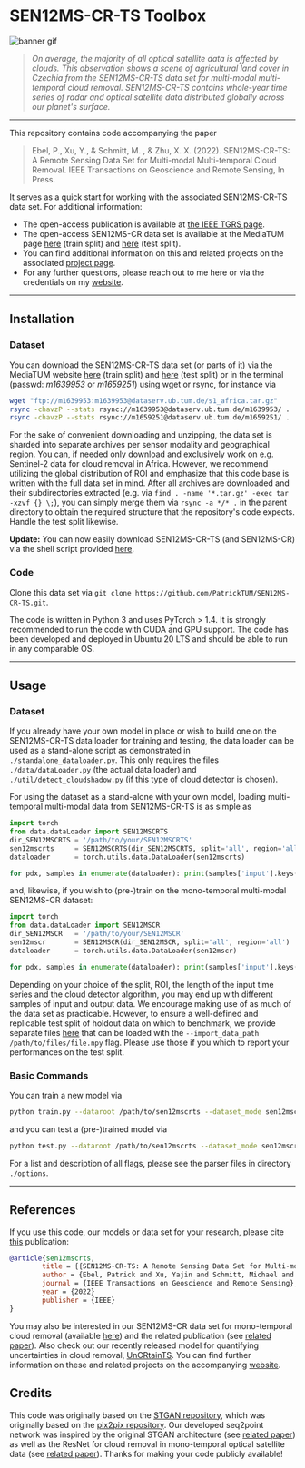 # SEN12MS-CR-TS Toolbox 

![banner gif](preview/single_banner.png)
>
> _On average, the majority of all optical satellite data is affected by clouds. This observation shows a scene of agricultural land cover in Czechia from the SEN12MS-CR-TS data set for multi-modal multi-temporal cloud removal. SEN12MS-CR-TS contains whole-year time series of radar and optical satellite data distributed globally across our planet's surface._
----
This repository contains code accompanying the paper
> Ebel, P., Xu, Y., & Schmitt, M. , & Zhu, X. X. (2022). SEN12MS-CR-TS: A Remote Sensing Data Set for Multi-modal Multi-temporal Cloud Removal. IEEE Transactions on Geoscience and Remote Sensing, In Press.

It serves as a quick start for working with the associated SEN12MS-CR-TS data set. For additional information:

* The open-access publication is available at [the IEEE TGRS page](https://ieeexplore.ieee.org/document/9691348). 
* The open-access SEN12MS-CR data set is available at the MediaTUM page [here](https://mediatum.ub.tum.de/1639953) (train split) and [here](https://mediatum.ub.tum.de/1659251) (test split).
* You can find additional information on this and related projects on the associated [project page](https://patricktum.github.io/cloud_removal/).
* For any further questions, please reach out to me here or via the credentials on my [website](https://pwjebel.com).
---

## Installation
### Dataset
You can download the SEN12MS-CR-TS data set (or parts of it) via the MediaTUM website [here](https://mediatum.ub.tum.de/1639953) (train split) and [here](https://mediatum.ub.tum.de/1659251) (test split) or in the terminal (passwd: *m1639953* or *m1659251*) using wget or rsync, for instance via

```bash
wget "ftp://m1639953:m1639953@dataserv.ub.tum.de/s1_africa.tar.gz"
rsync -chavzP --stats rsync://m1639953@dataserv.ub.tum.de/m1639953/ .
rsync -chavzP --stats rsync://m1659251@dataserv.ub.tum.de/m1659251/ .
```

For the sake of convenient downloading and unzipping, the data set is sharded into separate archives per sensor modality and geographical region. You can, if needed only download and exclusively work on e.g. Sentinel-2 data for cloud removal in Africa. However, we recommend utilizing the global distribution of ROI and emphasize that this code base is written with the full data set in mind. After all archives are downloaded and their subdirectories extracted (e.g. via `find . -name '*.tar.gz' -exec tar -xzvf {} \;`), you can simply merge them via `rsync -a */* .` in the parent directory to obtain the required structure that the repository's code expects. Handle the test split likewise.

**Update:** You can now easily download SEN12MS-CR-TS (and SEN12MS-CR) via the shell script provided [here](https://github.com/PatrickTUM/SEN12MS-CR-TS/blob/master/util/dl_data.sh).

### Code
Clone this data set via `git clone https://github.com/PatrickTUM/SEN12MS-CR-TS.git`.

The code is written in Python 3 and uses PyTorch > 1.4. It is strongly recommended to run the code with CUDA and GPU support. The code has been developed and deployed in Ubuntu 20 LTS and should be able to run in any comparable OS.

---

## Usage
### Dataset 
If you already have your own model in place or wish to build one on the SEN12MS-CR-TS data loader for training and testing, the data loader can be used as a stand-alone script as demonstrated in `./standalone_dataloader.py`. This only requires the files `./data/dataLoader.py` (the actual data loader) and `./util/detect_cloudshadow.py` (if this type of cloud detector is chosen).

For using the dataset as a stand-alone with your own model, loading multi-temporal multi-modal data from SEN12MS-CR-TS is as simple as

``` python
import torch
from data.dataLoader import SEN12MSCRTS
dir_SEN12MSCRTS = '/path/to/your/SEN12MSCRTS'
sen12mscrts     = SEN12MSCRTS(dir_SEN12MSCRTS, split='all', region='all', n_input_samples=3)
dataloader      = torch.utils.data.DataLoader(sen12mscrts)

for pdx, samples in enumerate(dataloader): print(samples['input'].keys())
```

and, likewise, if you wish to (pre-)train on the mono-temporal multi-modal SEN12MS-CR dataset:
 
``` python
import torch
from data.dataLoader import SEN12MSCR
dir_SEN12MSCR   = '/path/to/your/SEN12MSCR'
sen12mscr       = SEN12MSCR(dir_SEN12MSCR, split='all', region='all')
dataloader      = torch.utils.data.DataLoader(sen12mscr)

for pdx, samples in enumerate(dataloader): print(samples['input'].keys())
```

Depending on your choice of the split, ROI, the length of the input time series and the cloud detector algorithm, you may end up with different samples of input and output data. We encourage making use of as much of the data set as practicable. However, to ensure a well-defined and replicable test split of holdout data on which to benchmark, we provide separate files [here](https://syncandshare.lrz.de/getlink/fiHhwCqr7ch3X39XoGYaUGM8/splits) that can be loaded with the `--import_data_path /path/to/files/file.npy` flag. Please use those if you which to report your performances on the test split.

### Basic Commands
You can train a new model via
```bash
python train.py --dataroot /path/to/sen12mscrts --dataset_mode sen12mscrts --name exemplary_training_run --sample_type cloudy_cloudfree --model temporal_branched --netG resnet3d_9blocks_withoutBottleneck --gpu_ids 0 --max_dataset_size 100000 --checkpoints_dir /path/to/results --input_type train --cloud_masks s2cloudless_mask --include_S1 --input_nc 15 --output_nc 13 --G_loss L1 --lambda_GAN 0.0 --display_freq 1000 --alter_initial_model --initial_model_path /path/to/models/baseline_resnet.pth --n_input_samples 3 --region all
```
and you can test a (pre-)trained model via
```bash
python test.py --dataroot /path/to/sen12mscrts --dataset_mode sen12mscrts --results_dir /path/to/results --checkpoints_dir /path/to/results --name exemplary_training_run --model temporal_branched --netG resnet3d_9blocks_withoutBottleneck --include_S1 --input_nc 15 --output_nc 13 --sample_type cloudy_cloudfree --cloud_masks s2cloudless_mask --input_type test --max_dataset_size 100000 --num_test 100000 --n_input_samples 3 --epoch latest --eval --phase test --alter_initial_model --initial_model_path /path/to/models/baseline_resnet.pth --min_cov 0.0 --max_cov 1.0 --region all
```

For a list and description of all flags, please see the parser files in directory `./options`.

---


## References

If you use this code, our models or data set for your research, please cite [this](https://ieeexplore.ieee.org/document/9691348) publication:
```bibtex
@article{sen12mscrts,
        title = {{SEN12MS-CR-TS: A Remote Sensing Data Set for Multi-modal Multi-temporal Cloud Removal}},
        author = {Ebel, Patrick and Xu, Yajin and Schmitt, Michael and Zhu, Xiao Xiang},
        journal = {IEEE Transactions on Geoscience and Remote Sensing},
        year = {2022}
        publisher = {IEEE}
} 
```
You may also be interested in our SEN12MS-CR data set for mono-temporal cloud removal (available [here](https://mediatum.ub.tum.de/1554803)) and the related publication (see [related paper](https://ieeexplore.ieee.org/document/9211498)). Also check out our recently released model for quantifying uncertainties in cloud removal, [UnCRtainTS](https://github.com/PatrickTUM/UnCRtainTS). You can find further information on these and related projects on the accompanying [website](https://patricktum.github.io/cloud_removal/).



## Credits

This code was originally based on the [STGAN repository](https://github.com/ermongroup/STGAN), which was originally based on the [pix2pix repository](https://github.com/junyanz/pytorch-CycleGAN-and-pix2pix). Our developed seq2point network was inspired by the original STGAN architecture (see [related paper](https://arxiv.org/abs/1912.06838)) as well as the ResNet for cloud removal in mono-temporal optical satellite data (see [related paper](https://www.sciencedirect.com/science/article/pii/S0924271620301398)). Thanks for making your code publicly available!
